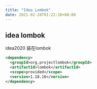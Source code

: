 ```yaml
---
title: "Idea Lombok"
date: 2021-02-28T01:22:18+08:00
---
```


## idea lombok

idea2020 装在lombok
```xml
<dependency>
  <groupId>org.projectlombok</groupId>
  <artifactId>lombok</artifactId>
  <scope>provided</scope>
  <version>1.18.16</version>
</dependency>

```